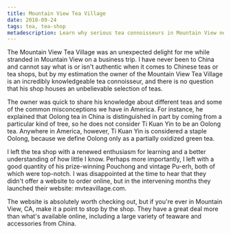 ```yaml
---
title: Mountain View Tea Village
date: 2010-09-24
tags: tea, tea-shop
metadescription: Learn why serious tea connoisseurs in Mountain View need to visit the Tea Village.
---
```


The Mountain View Tea Village was an unexpected delight for me while stranded in
Mountain View on a business trip. I have never been to China and cannot say what
is or isn't authentic when it comes to Chinese teas or tea shops, but by my
estimation the owner of the Mountain View Tea Village is an incredibly
knowledgeable tea connoisseur, and there is no question that his shop houses an
unbelievable selection of teas.

The owner was quick to share his knowledge about different teas and some of the
common misconceptions we have in America. For instance, he explained that Oolong
tea in China is distinguished in part by coming from a particular kind of tree,
so he does not consider Ti Kuan Yin to be an Oolong tea. Anywhere in America,
however, Ti Kuan Yin is considered a staple Oolong, because we define Oolong
only as a partially oxidized green tea.

I left the tea shop with a renewed enthusiasm for learning and a better
understanding of how little I know. Perhaps more importantly, I left with a good
quantity of his prize-winning Pouchong and vintage Pu-erh, both of which were
top-notch. I was disappointed at the time to hear that they didn't offer a
website to order online, but in the intervening months they launched their
website: mvteavillage.com.

The website is absolutely worth checking out, but if you're ever in Mountain
View, CA, make it a point to stop by the shop. They have a great deal more than
what's available online, including a large variety of teaware and accessories
from China.
